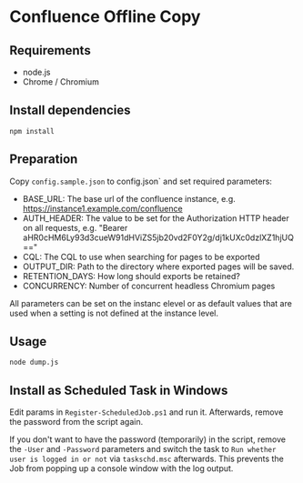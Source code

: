 # Confluence Offline Copy

## Requirements
* node.js
* Chrome / Chromium

## Install dependencies
```shell
npm install
```

## Preparation
Copy `config.sample.json` to config.json` and set required parameters:
* BASE_URL: The base url of the confluence instance, e.g. https://instance1.example.com/confluence
* AUTH_HEADER: The value to be set for the Authorization HTTP header on all requests, e.g. "Bearer aHR0cHM6Ly93d3cueW91dHViZS5jb20vd2F0Y2g/dj1kUXc0dzlXZ1hjUQ=="
* CQL: The CQL to use when searching for pages to be exported
* OUTPUT_DIR: Path to the directory where exported pages will be saved.
* RETENTION_DAYS: How long should exports be retained?
* CONCURRENCY: Number of concurrent headless Chromium pages

All parameters can be set on the instanc elevel or as default values that are
used when a setting is not defined at the instance level.

## Usage
```shell
node dump.js
```

## Install as Scheduled Task in Windows
Edit params in `Register-ScheduledJob.ps1` and run it. Afterwards, remove the
password from the script again.

If you don't want to have the password (temporarily) in the script, remove the
`-User` and `-Password` parameters and switch the task to `Run whether user is
logged in or not` via `taskschd.msc` afterwards. This prevents the Job from
popping up a console window with the log output.